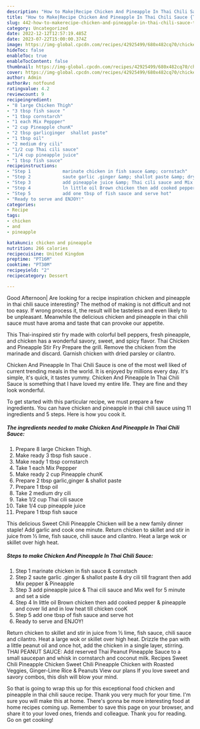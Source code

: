```yaml
---
description: "How to Make|Recipe Chicken And Pineapple In Thai Chili Sauce {That is Special"
title: "How to Make|Recipe Chicken And Pineapple In Thai Chili Sauce {That is Special"
slug: 442-how-to-makerecipe-chicken-and-pineapple-in-thai-chili-sauce-that-is-special
category: Uncategorized
date: 2022-12-12T12:57:19.485Z
date: 2023-07-22T15:00:00.374Z
image: https://img-global.cpcdn.com/recipes/42925499/680x482cq70/chicken-and-pineapple-in-thai-chili-sauce-recipe-main-photo.jpg
hideToc: false
enableToc: true
enableTocContent: false
thumbnail: https://img-global.cpcdn.com/recipes/42925499/680x482cq70/chicken-and-pineapple-in-thai-chili-sauce-recipe-main-photo.jpg
cover: https://img-global.cpcdn.com/recipes/42925499/680x482cq70/chicken-and-pineapple-in-thai-chili-sauce-recipe-main-photo.jpg
author: Admin
authorAv: notfound
ratingvalue: 4.2
reviewcount: 9
recipeingredient:
- "8 large Chicken Thigh"
- "3 tbsp fish sauce "
- "1 tbsp cornstarch"
- "1 each Mix Peppper"
- "2 cup Pineapple chunK"
- "2 tbsp garlicginger  shallot paste"
- "1 tbsp oil"
- "2 medium dry cili"
- "1/2 cup Thai cili sauce"
- "1/4 cup pineapple juice"
- "1 tbsp fish sauce"
recipeinstructions:
- "Step 1            marinate chicken in fish sauce &amp; cornstach"
- "Step 2            saute garlic .ginger &amp; shallot paste &amp; dry cili till fragrant then add Mix pepper &amp; Pineapple"
- "Step 3            add pineapple juice &amp; Thai cili sauce and Mix well for 5 minute and set a side"
- "Step 4            ln little oil Brown chicken then add cooked pepper &amp; pineapple and cover lid and in low heat till chicken cooK"
- "Step 5            add one tbsp of fish sauce and serve hot"
- "Ready to serve and ENJOY!"
categories:
- Recipe
tags:
- chicken
- and
- pineapple

katakunci: chicken and pineapple 
nutrition: 266 calories
recipecuisine: United Kingdom
preptime: "PT16M"
cooktime: "PT30M"
recipeyield: "2"
recipecategory: Dessert

---
```



Good Afternoon| Are looking for a recipe inspiration chicken and pineapple in thai chili sauce interesting? The method of making is not difficult and not too easy. If wrong process it, the result will be tasteless and even likely to be unpleasant. Meanwhile the delicious chicken and pineapple in thai chili sauce must have aroma and taste that can provoke our appetite.





This Thai-inspired stir fry made with colorful bell peppers, fresh pineapple, and chicken has a wonderful savory, sweet, and spicy flavor. Thai Chicken and Pineapple Stir Fry Prepare the grill. Remove the chicken from the marinade and discard. Garnish chicken with dried parsley or cilantro.

Chicken And Pineapple In Thai Chili Sauce is one of the most well liked of current trending meals in the world. It is enjoyed by millions every day. It's simple, it's quick, it tastes yummy. Chicken And Pineapple In Thai Chili Sauce is something that I have loved my entire life. They are fine and they look wonderful.


To get started with this particular recipe, we must prepare a few ingredients. You can have chicken and pineapple in thai chili sauce using 11 ingredients and 5 steps. Here is how you cook it.

<!--inarticleads1-->

##### The ingredients needed to make Chicken And Pineapple In Thai Chili Sauce:

1. Prepare 8 large Chicken Thigh.
1. Make ready 3 tbsp fish sauce .
1. Make ready 1 tbsp cornstarch
1. Take 1 each Mix Peppper
1. Make ready 2 cup Pineapple chunK
1. Prepare 2 tbsp garlic,ginger &amp; shallot paste
1. Prepare 1 tbsp oil
1. Take 2 medium dry cili
1. Take 1/2 cup Thai cili sauce
1. Take 1/4 cup pineapple juice
1. Prepare 1 tbsp fish sauce


This delicious Sweet Chili Pineapple Chicken will be a new family dinner staple! Add garlic and cook one minute. Return chicken to skillet and stir in juice from ½ lime, fish sauce, chili sauce and cilantro. Heat a large wok or skillet over high heat. 

<!--inarticleads2-->

##### Steps to make Chicken And Pineapple In Thai Chili Sauce:

1. Step 1            marinate chicken in fish sauce &amp; cornstach
1. Step 2            saute garlic .ginger &amp; shallot paste &amp; dry cili till fragrant then add Mix pepper &amp; Pineapple
1. Step 3            add pineapple juice &amp; Thai cili sauce and Mix well for 5 minute and set a side
1. Step 4            ln little oil Brown chicken then add cooked pepper &amp; pineapple and cover lid and in low heat till chicken cooK
1. Step 5            add one tbsp of fish sauce and serve hot
1. Ready to serve and ENJOY!

Return chicken to skillet and stir in juice from ½ lime, fish sauce, chili sauce and cilantro. Heat a large wok or skillet over high heat. Drizzle the pan with a little peanut oil and once hot, add the chicken in a single layer, stirring. THAI PEANUT SAUCE: Add reserved Thai Peanut Pineapple Sauce to a small saucepan and whisk in cornstarch and coconut milk. Recipes Sweet Chili Pineapple Chicken Sweet Chili Pineapple Chicken with Roasted Veggies, Ginger-Lime Rice &amp; Peanuts View our plans If you love sweet and savory combos, this dish will blow your mind. 

So that is going to wrap this up for this exceptional food chicken and pineapple in thai chili sauce recipe. Thank you very much for your time. I'm sure you will make this at home. There's gonna be more interesting food at home recipes coming up. Remember to save this page on your browser, and share it to your loved ones, friends and colleague. Thank you for reading. Go on get cooking!
